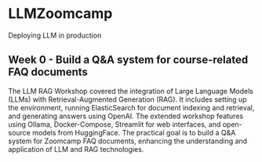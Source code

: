 # LLMZoomcamp

Deploying LLM in production


## Week 0 - Build a Q&A system for course-related FAQ documents

The LLM RAG Workshop covered the integration of Large Language Models (LLMs) with Retrieval-Augmented Generation (RAG). It includes setting up the environment, running ElasticSearch for document indexing and retrieval, and generating answers using OpenAI. The extended workshop features using Ollama, Docker-Compose, Streamlit for web interfaces, and open-source models from HuggingFace. The practical goal is to build a Q&A system for Zoomcamp FAQ documents, enhancing the understanding and application of LLM and RAG technologies.
